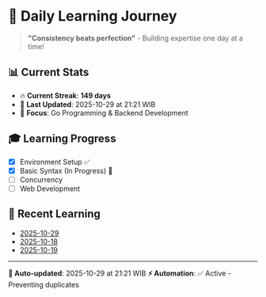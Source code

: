 # 🚀 Daily Learning Journey

> **"Consistency beats perfection"** - Building expertise one day at a time!

## 📊 Current Stats
- 🔥 **Current Streak**: **149 days**
- 📅 **Last Updated**: 2025-10-29 at 21:21 WIB
- 🎯 **Focus**: Go Programming & Backend Development

## 🎓 Learning Progress
- [x] Environment Setup ✅
- [x] Basic Syntax (In Progress) 🔄
- [ ] Concurrency
- [ ] Web Development

## 📖 Recent Learning
- [2025-10-29](learning-log/.md)
- [2025-10-18](learning-log/.md)
- [2025-10-19](learning-log/.md)

---
**🤖 Auto-updated**: 2025-10-29 at 21:21 WIB
**⚡ Automation**: ✅ Active - Preventing duplicates
